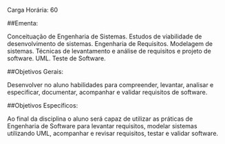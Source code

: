 Carga Horária: 60

##Ementa:

Conceituação de Engenharia de Sistemas. Estudos de viabilidade de desenvolvimento de sistemas. Engenharia de Requisitos. Modelagem de sistemas. Técnicas de levantamento e análise de requisitos e projeto de software. UML. Teste de Software.

##Objetivos Gerais:

Desenvolver no aluno habilidades para compreender, levantar, analisar e especificar, documentar, acompanhar e validar requisitos de software.

##Objetivos Específicos:

Ao final da disciplina o aluno será capaz de utilizar as práticas de Engenharia de Software para levantar requisitos, modelar sistemas utilizando UML, acompanhar e revisar requisitos, testar e validar software.